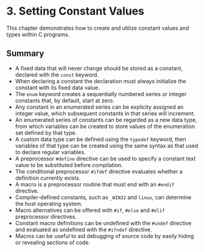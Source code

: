 # 3. Setting Constant Values

This chapter demonstrates how to create and utilize constant values and types within C programs.

## Summary
- A fixed data that will never change should be stored as a constant, declared with the `const` keyword.
- When declaring a constant the declaration must always initialize the constant with its fixed data value.
- The `enum` keyword creates a sequentially numbered series or integer constants that, by default, start at zero.
- Any constant in an enumerated series can be explicity assigned an integer value, which subsequent constants in that series will increment.
- An enumerated series of constants can be regarded as a new data type, from which variables can be created to store values of the enumeration set defined by that type.
- A custom data type can be defined using the `typedef` keyword, then variables of that type can be created using the same syntax as that used to declare regular variables.
- A preprocessor `#define` directive can be used to specify a constant text value to be substituted before compilation.
- The conditional preprocessor `#ifdef` directive evaluates whether a definition currently exists.
- A macro is a preprocessor routine that must end with an `#endif` directive.
- Compiler-defined constants, such as `_WIN32` and `linux`, can determine the host operating system.
- Macro alternatives can be offered with `#if`, `#else` and `#elif` preprocessor directives.
- Constant macro definitions can be undefined with the `#undef` directive and evaluated as undefined with the `#ifndef` directive.
- Macros can be useful to aid debugging of source code by easily hiding or revealing sections of code.